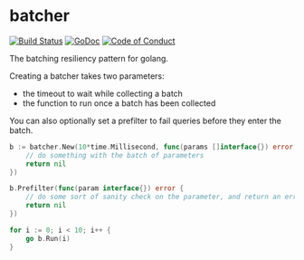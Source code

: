batcher
=======

[![Build Status](https://travis-ci.org/donnol/go-resiliency.svg?branch=master)](https://travis-ci.org/donnol/go-resiliency)
[![GoDoc](https://godoc.org/github.com/donnol/go-resiliency/batcher?status.svg)](https://godoc.org/github.com/donnol/go-resiliency/batcher)
[![Code of Conduct](https://img.shields.io/badge/code%20of%20conduct-active-blue.svg)](https://donnol.github.io/conduct.html)

The batching resiliency pattern for golang.

Creating a batcher takes two parameters:
- the timeout to wait while collecting a batch
- the function to run once a batch has been collected

You can also optionally set a prefilter to fail queries before they enter the
batch.

```go
b := batcher.New(10*time.Millisecond, func(params []interface{}) error {
	// do something with the batch of parameters
	return nil
})

b.Prefilter(func(param interface{}) error {
	// do some sort of sanity check on the parameter, and return an error if it fails
	return nil
})

for i := 0; i < 10; i++ {
	go b.Run(i)
}
```
